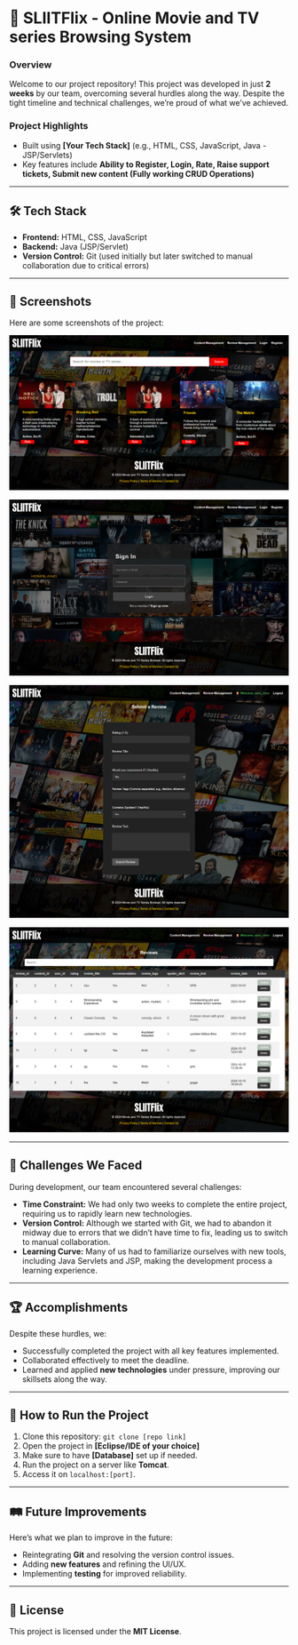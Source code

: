 # 🚀 **SLIITFlix - Online Movie and TV series Browsing System**

### **Overview**
Welcome to our project repository! This project was developed in just **2 weeks** by our team, overcoming several hurdles along the way. Despite the tight timeline and technical challenges, we’re proud of what we’ve achieved.

### **Project Highlights**
- Built using **[Your Tech Stack]** (e.g., HTML, CSS, JavaScript, Java - JSP/Servlets)
- Key features include **Ability to Register, Login, Rate, Raise support tickets, Submit new content (Fully working CRUD Operations)**

---

## 🛠 **Tech Stack**
- **Frontend:** HTML, CSS, JavaScript
- **Backend:** Java (JSP/Servlet)
- **Version Control:** Git (used initially but later switched to manual collaboration due to critical errors)

---

## 📸 **Screenshots**
Here are some screenshots of the project:

![Home Page Screenshot](https://raw.githubusercontent.com/sanirurajapaksha/SLIITFlix/refs/heads/master/screencapture-localhost-14338-SLIITFlixSaniru-index-jsp-2024-10-17-15_21_43.png)

![Login page](https://raw.githubusercontent.com/sanirurajapaksha/SLIITFlix/refs/heads/master/screencapture-localhost-14338-SLIITFlixSaniru-Login-jsp-2024-10-17-15_22_29.png)

![Submit Rating](https://github.com/sanirurajapaksha/SLIITFlix/blob/master/screencapture-localhost-14338-SLIITFlixSaniru-InsertRating-jsp-2024-10-17-15_24_31.png)


![All Rating](https://raw.githubusercontent.com/sanirurajapaksha/SLIITFlix/refs/heads/master/screencapture-localhost-14338-SLIITFlixSaniru-GetAllServlet-2024-10-17-15_23_52.png)


---

## 🚧 **Challenges We Faced**
During development, our team encountered several challenges:
- **Time Constraint:** We had only two weeks to complete the entire project, requiring us to rapidly learn new technologies.
- **Version Control:** Although we started with Git, we had to abandon it midway due to errors that we didn’t have time to fix, leading us to switch to manual collaboration.
- **Learning Curve:** Many of us had to familiarize ourselves with new tools, including Java Servlets and JSP, making the development process a learning experience.

---

## 🏆 **Accomplishments**
Despite these hurdles, we:
- Successfully completed the project with all key features implemented.
- Collaborated effectively to meet the deadline.
- Learned and applied **new technologies** under pressure, improving our skillsets along the way.

---

## 📝 **How to Run the Project**
1. Clone this repository: `git clone [repo link]`
2. Open the project in **[Eclipse/IDE of your choice]**
3. Make sure to have **[Database]** set up if needed.
4. Run the project on a server like **Tomcat**.
5. Access it on `localhost:[port]`.

---

## 🛤️ **Future Improvements**
Here’s what we plan to improve in the future:
- Reintegrating **Git** and resolving the version control issues.
- Adding **new features** and refining the UI/UX.
- Implementing **testing** for improved reliability.

---

## 📄 **License**
This project is licensed under the **MIT License**.
